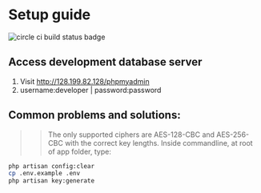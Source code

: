 # Setup guide
![circle ci build status badge](https://circleci.com/gh/nus-mtp/bill-organizer.png?circle-token=:circle-token)

## Access development database server
1. Visit http://128.199.82.128/phpmyadmin
2. username:developer | password:password

## Common problems and solutions:

>> The only supported ciphers are AES-128-CBC and AES-256-CBC with the correct key lengths.
Inside commandline, at root of app folder, type:
```sh
php artisan config:clear
cp .env.example .env
php artisan key:generate
```
